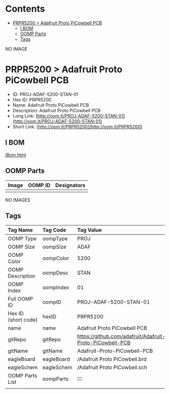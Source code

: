 



Contents
========

* [PRPR5200 > Adafruit Proto PiCowbell PCB](#prpr5200--adafruit-proto-picowbell-pcb)
	* [I BOM](#i-bom)
	* [OOMP Parts](#oomp-parts)
	* [Tags](#tags)
  
NO IMAGE  
# PRPR5200 > Adafruit Proto PiCowbell PCB

- ID: PROJ-ADAF-5200-STAN-01
- Hex ID: PRPR5200
- Name: Adafruit Proto PiCowbell PCB
- Description: Adafruit Proto PiCowbell PCB
- Long Link: [http://oom.lt/PROJ-ADAF-5200-STAN-01](http://oom.lt/PROJ-ADAF-5200-STAN-01)
- Short Link: [http://oom.lt/PRPR5200](http://oom.lt/PRPR5200)

## I BOM
  
[iBom.html](https://htmlpreview.github.io/?https://github.com/oomlout/oomlout_OOMP_projects/blob/main/PROJ/ADAF/5200/STAN/01ibom.html)
## OOMP Parts
  

|Image|OOMP ID|Designators|
| :--- | :--- | :--- |
||||
  
NO IMAGES  
## Tags
  

|Tag Name|Tag Code|Tag Value|
| :--- | :--- | :--- |
|OOMP Type|oompType|PROJ|
|OOMP Size|oompSize|ADAF|
|OOMP Color|oompColor|5200|
|OOMP Description|oompDesc|STAN|
|OOMP Index|oompIndex|01|
|Full OOMP ID|oompID|PROJ-ADAF-5200-STAN-01|
|Hex ID (short code)|hexID|PRPR5200|
|name|name|Adafruit Proto PiCowbell PCB|
|gitRepo|gitRepo|https://github.com/adafruit/Adafruit-Proto-PiCowbell-PCB|
|gitName|gitName|Adafruit-Proto-PiCowbell-PCB|
|eagleBoard|eagleBoard|/Adafruit Proto PiCowbell.brd|
|eagleSchem|eagleSchem|/Adafruit Proto PiCowbell.sch|
|OOMP Parts List|oompParts|<table><tr><td></td></tr></table>|
||||
